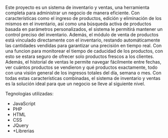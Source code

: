 Este proyecto es un sistema de inventario y ventas, una herramienta completa para administrar un negocio de manera eficiente. Con características como el ingreso de productos, edición y eliminación de los mismos en el inventario, así como una búsqueda activa de productos basada en parámetros personalizados, el sistema le permitirá mantener un control preciso del inventario. Además, el módulo de venta de productos está vinculado directamente con el inventario, restando automáticamente las cantidades vendidas para garantizar una precisión en tiempo real. Con una funcion para monitorear el tiempo de caducidad de los productos, con esto se estara seguro de ofrecer solo productos frescos a los clientes. Además, el historial de ventas le permite navegar fácilmente entre fechas, ver cuántos productos se vendieron y qué productos exactamente, todo con una visión general de los ingresos totales del día, semana o mes. Con todas estas características combinadas, el sistema de inventario y ventas es la solución ideal para que un negocio se lleve al siguiente nivel.

Tegnologias utilizadas:

- JavaScript
- PHP
- HTML
- CSS
- JQuery
- +Librerias
